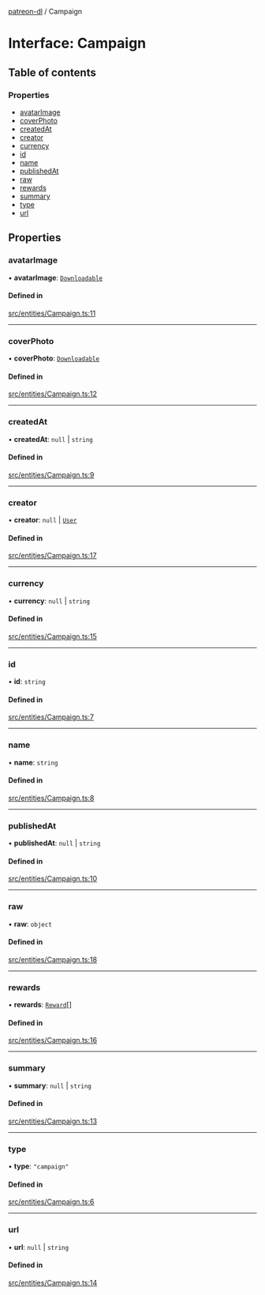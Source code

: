 [patreon-dl](../README.md) / Campaign

# Interface: Campaign

## Table of contents

### Properties

- [avatarImage](Campaign.md#avatarimage)
- [coverPhoto](Campaign.md#coverphoto)
- [createdAt](Campaign.md#createdat)
- [creator](Campaign.md#creator)
- [currency](Campaign.md#currency)
- [id](Campaign.md#id)
- [name](Campaign.md#name)
- [publishedAt](Campaign.md#publishedat)
- [raw](Campaign.md#raw)
- [rewards](Campaign.md#rewards)
- [summary](Campaign.md#summary)
- [type](Campaign.md#type)
- [url](Campaign.md#url)

## Properties

### avatarImage

• **avatarImage**: [`Downloadable`](../README.md#downloadable)

#### Defined in

[src/entities/Campaign.ts:11](https://github.com/patrickkfkan/patreon-dl/blob/53a3978/src/entities/Campaign.ts#L11)

___

### coverPhoto

• **coverPhoto**: [`Downloadable`](../README.md#downloadable)

#### Defined in

[src/entities/Campaign.ts:12](https://github.com/patrickkfkan/patreon-dl/blob/53a3978/src/entities/Campaign.ts#L12)

___

### createdAt

• **createdAt**: ``null`` \| `string`

#### Defined in

[src/entities/Campaign.ts:9](https://github.com/patrickkfkan/patreon-dl/blob/53a3978/src/entities/Campaign.ts#L9)

___

### creator

• **creator**: ``null`` \| [`User`](User.md)

#### Defined in

[src/entities/Campaign.ts:17](https://github.com/patrickkfkan/patreon-dl/blob/53a3978/src/entities/Campaign.ts#L17)

___

### currency

• **currency**: ``null`` \| `string`

#### Defined in

[src/entities/Campaign.ts:15](https://github.com/patrickkfkan/patreon-dl/blob/53a3978/src/entities/Campaign.ts#L15)

___

### id

• **id**: `string`

#### Defined in

[src/entities/Campaign.ts:7](https://github.com/patrickkfkan/patreon-dl/blob/53a3978/src/entities/Campaign.ts#L7)

___

### name

• **name**: `string`

#### Defined in

[src/entities/Campaign.ts:8](https://github.com/patrickkfkan/patreon-dl/blob/53a3978/src/entities/Campaign.ts#L8)

___

### publishedAt

• **publishedAt**: ``null`` \| `string`

#### Defined in

[src/entities/Campaign.ts:10](https://github.com/patrickkfkan/patreon-dl/blob/53a3978/src/entities/Campaign.ts#L10)

___

### raw

• **raw**: `object`

#### Defined in

[src/entities/Campaign.ts:18](https://github.com/patrickkfkan/patreon-dl/blob/53a3978/src/entities/Campaign.ts#L18)

___

### rewards

• **rewards**: [`Reward`](Reward.md)[]

#### Defined in

[src/entities/Campaign.ts:16](https://github.com/patrickkfkan/patreon-dl/blob/53a3978/src/entities/Campaign.ts#L16)

___

### summary

• **summary**: ``null`` \| `string`

#### Defined in

[src/entities/Campaign.ts:13](https://github.com/patrickkfkan/patreon-dl/blob/53a3978/src/entities/Campaign.ts#L13)

___

### type

• **type**: ``"campaign"``

#### Defined in

[src/entities/Campaign.ts:6](https://github.com/patrickkfkan/patreon-dl/blob/53a3978/src/entities/Campaign.ts#L6)

___

### url

• **url**: ``null`` \| `string`

#### Defined in

[src/entities/Campaign.ts:14](https://github.com/patrickkfkan/patreon-dl/blob/53a3978/src/entities/Campaign.ts#L14)
